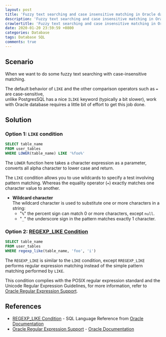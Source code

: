 ```yaml
---
layout: post
title: 'Fuzzy text searching and case insensitive matching in Oracle database'
description: 'Fuzzy text searching and case insensitive matching in Oracle database'
crawlertitle: 'Fuzzy text searching and case insensitive matching in Oracle database'
date: 2020-01-20 23:59:59 +0800
categories: Database
tags: Database SQL
comments: true
---
```


## Scenario

When we want to do some fuzzy text searching with case-insensitive matching.

The default behavior of `LIKE` and the other comparison operators such as `=` are case-sensitive,  
unlike PostgresSQL has a nice `ILIKE` keyword (typically a bit slower),
work with Oracle database requires a little bit of effort to get this job done.

## Solution

### Option 1: `LIKE` condition

```sql
SELECT table_name
FROM user_tables
WHERE LOWER(table_name) LIKE '%foo%'
```

The `LOWER` function here takes a character expression as a parameter, converts all alpha character to lower case and return.

The `LIKE` condition allows you to use wildcards to specify a test involving pattern matching.
Whereas the equality operator (`=`) exactly matches one character value to another.

  - **Wildcard character**  
    The wildcard character is used to substitute one or more characters in a string:
    - "`%`" the percent sign can match 0 or more characters, except `null`.
    - "`_`" the underscore sign in the pattern matches exactly 1 character.

### Option 2: [REGEXP_LIKE Condition](https://docs.oracle.com/en/database/oracle/oracle-database/19/sqlrf/Pattern-matching-Conditions.html#GUID-D2124F3A-C6E4-4CCA-A40E-2FFCABFD8E19)

```sql
SELECT table_name
FROM user_tables
WHERE regexp_like(table_name, 'foo', 'i')
```

The `REGEXP_LIKE` is similar to the `LIKE` condition, except `RREGEXP_LIKE` performs regular expression matching instead of the simple pattern matching performed by `LIKE`.

This condition complies with the POSIX regular expression standard and the Unicode Regular Expression Guidelines,
for more information, refer to [Oracle Regular Expression Support](https://docs.oracle.com/en/database/oracle/oracle-database/19/sqlrf/Oracle-Regular-Expression-Support.html#GUID-969230D6-FC1A-4C75-BF2A-6B1BE909DED6).

## References

- [REGEXP_LIKE Condition](https://docs.oracle.com/en/database/oracle/oracle-database/19/sqlrf/Pattern-matching-Conditions.html#GUID-D2124F3A-C6E4-4CCA-A40E-2FFCABFD8E19) - SQL Language Reference from [Oracle Documentation](https://docs.oracle.com/en/)
- [Oracle Regular Expression Support](https://docs.oracle.com/en/database/oracle/oracle-database/19/sqlrf/Oracle-Regular-Expression-Support.html#GUID-969230D6-FC1A-4C75-BF2A-6B1BE909DED6) - [Oracle Documentation](https://docs.oracle.com/en/)
